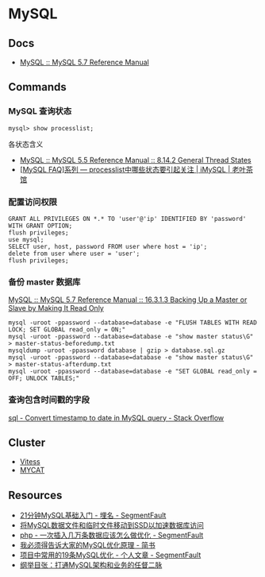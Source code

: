 # MySQL

## Docs

- [MySQL :: MySQL 5.7 Reference Manual](https://dev.mysql.com/doc/refman/5.7/en/)

## Commands

### MySQL 查询状态

    mysql> show processlist;

各状态含义

- [MySQL :: MySQL 5.5 Reference Manual :: 8.14.2 General Thread States](https://dev.mysql.com/doc/refman/5.5/en/general-thread-states.html)
- [[MySQL FAQ]系列 — processlist中哪些状态要引起关注 | iMySQL | 老叶茶馆](http://imysql.com/2015/06/10/mysql-faq-processlist-thread-states.shtml)

### 配置访问权限

    GRANT ALL PRIVILEGES ON *.* TO 'user'@'ip' IDENTIFIED BY 'password' WITH GRANT OPTION;
    flush privileges;
    use mysql;
    SELECT user, host, password FROM user where host = 'ip';
    delete from user where user = 'user';
    flush privileges;

### 备份 master 数据库

[MySQL :: MySQL 5.7 Reference Manual :: 16.3.1.3 Backing Up a Master or Slave by Making It Read Only](https://dev.mysql.com/doc/refman/5.7/en/replication-solutions-backups-read-only.html)

    mysql -uroot -ppassword --database=database -e "FLUSH TABLES WITH READ LOCK; SET GLOBAL read_only = ON;"
    mysql -uroot -ppassword --database=database -e "show master status\G" > master-status-beforedump.txt
    mysqldump -uroot -ppassword database | gzip > database.sql.gz
    mysql -uroot -ppassword --database=database -e "show master status\G" > master-status-afterdump.txt
    mysql -uroot -ppassword --database=database -e "SET GLOBAL read_only = OFF; UNLOCK TABLES;"

### 查询包含时间戳的字段

[sql - Convert timestamp to date in MySQL query - Stack Overflow](https://stackoverflow.com/questions/9251561/convert-timestamp-to-date-in-mysql-query)

## Cluster

- [Vitess](http://vitess.io)
- [MYCAT](http://mycat.io/)

## Resources

- [21分钟MySQL基础入门 - 埋名 - SegmentFault](https://segmentfault.com/a/1190000006876419)
- [将MySQL数据文件和临时文件移动到SSD以加速数据库访问](http://www.xbitworld.com/?p=919)
- [php - 一次插入几万条数据应该怎么做优化 - SegmentFault](https://segmentfault.com/q/1010000010173985)
- [我必须得告诉大家的MySQL优化原理 - 简书](https://www.jianshu.com/p/d7665192aaaf)
- [项目中常用的19条MySQL优化 - 个人文章 - SegmentFault](https://segmentfault.com/a/1190000012155267)
- [纲举目张：打通MySQL架构和业务的任督二脉](https://mp.weixin.qq.com/s/wS6bRSAPplhK6tRO3pb5xg)
